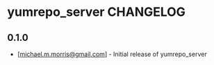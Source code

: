 yumrepo_server CHANGELOG
=========================

0.1.0
-----
- [michael.m.morris@gmail.com] - Initial release of yumrepo_server


